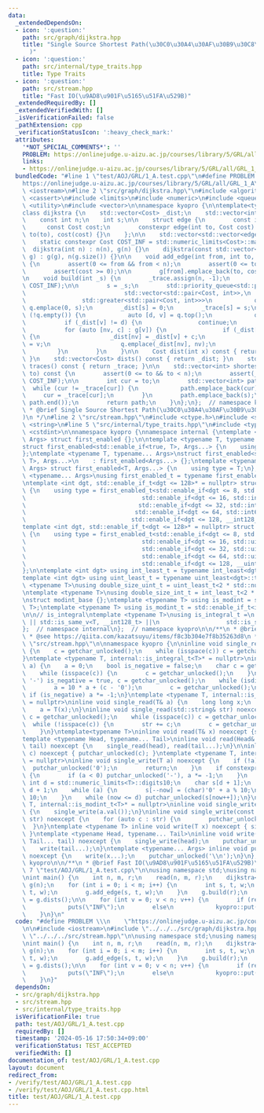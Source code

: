 ```yaml
---
data:
  _extendedDependsOn:
  - icon: ':question:'
    path: src/graph/dijkstra.hpp
    title: "Single Source Shortest Path(\u30C0\u30A4\u30AF\u30B9\u30C8\u30E9\u6CD5\
      )"
  - icon: ':question:'
    path: src/internal/type_traits.hpp
    title: Type Traits
  - icon: ':question:'
    path: src/stream.hpp
    title: "Fast IO(\u9AD8\u901F\u5165\u51FA\u529B)"
  _extendedRequiredBy: []
  _extendedVerifiedWith: []
  _isVerificationFailed: false
  _pathExtension: cpp
  _verificationStatusIcon: ':heavy_check_mark:'
  attributes:
    '*NOT_SPECIAL_COMMENTS*': ''
    PROBLEM: https://onlinejudge.u-aizu.ac.jp/courses/library/5/GRL/all/GRL_1_A
    links:
    - https://onlinejudge.u-aizu.ac.jp/courses/library/5/GRL/all/GRL_1_A
  bundledCode: "#line 1 \"test/AOJ/GRL/1_A.test.cpp\"\n#define PROBLEM \\\n    \"\
    https://onlinejudge.u-aizu.ac.jp/courses/library/5/GRL/all/GRL_1_A\"\n\n#include\
    \ <iostream>\n#line 2 \"src/graph/dijkstra.hpp\"\n#include <algorithm>\n#include\
    \ <cassert>\n#include <limits>\n#include <numeric>\n#include <queue>\n#include\
    \ <utility>\n#include <vector>\n\nnamespace kyopro {\n\ntemplate<typename Cost>\n\
    class dijkstra {\n    std::vector<Cost> _dist;\n    std::vector<int> _trace;\n\
    \    const int n;\n    int s;\n\n    struct edge {\n        const int to;\n  \
    \      const Cost cost;\n        constexpr edge(int to, Cost cost) noexcept :\
    \ to(to), cost(cost) {}\n    };\n\n    std::vector<std::vector<edge>> g;\n\npublic:\n\
    \    static constexpr Cost COST_INF = std::numeric_limits<Cost>::max();\n\n  \
    \  dijkstra(int n) : n(n), g(n) {}\n    dijkstra(const std::vector<std::vector<edge>>&\
    \ g) : g(g), n(g.size()) {}\n\n    void add_edge(int from, int to, Cost cost)\
    \ {\n        assert(0 <= from && from < n);\n        assert(0 <= to && to < n);\n\
    \        assert(cost >= 0);\n\n        g[from].emplace_back(to, cost);\n    }\n\
    \n    void build(int _s) {\n        _trace.assign(n, -1);\n        _dist.assign(n,\
    \ COST_INF);\n\n        s = _s;\n        std::priority_queue<std::pair<Cost, int>,\n\
    \                            std::vector<std::pair<Cost, int>>,\n            \
    \                std::greater<std::pair<Cost, int>>>\n            q;\n       \
    \ q.emplace(0, s);\n        _dist[s] = 0;\n        _trace[s] = s;\n        while\
    \ (!q.empty()) {\n            auto [d, v] = q.top();\n            q.pop();\n \
    \           if (_dist[v] != d) {\n                continue;\n            }\n \
    \           for (auto [nv, c] : g[v]) {\n                if (_dist[v] + c < _dist[nv])\
    \ {\n                    _dist[nv] = _dist[v] + c;\n                    _trace[nv]\
    \ = v;\n                    q.emplace(_dist[nv], nv);\n                }\n   \
    \         }\n        }\n    }\n\n    Cost dist(int x) const { return _dist[x];\
    \ }\n    std::vector<Cost> dists() const { return _dist; }\n    std::vector<int>\
    \ traces() const { return _trace; }\n\n    std::vector<int> shortest_path(int\
    \ to) const {\n        assert(0 <= to && to < n);\n        assert(_dist[to] <\
    \ COST_INF);\n\n        int cur = to;\n        std::vector<int> path;\n      \
    \  while (cur != _trace[cur]) {\n            path.emplace_back(cur);\n       \
    \     cur = _trace[cur];\n        }\n        path.emplace_back(s);\n        std::reverse(path.begin(),\
    \ path.end());\n        return path;\n    }\n};\n};  // namespace kyopro\n\n/**\n\
    \ * @brief Single Source Shortest Path(\u30C0\u30A4\u30AF\u30B9\u30C8\u30E9\u6CD5\
    )\n */\n#line 2 \"src/stream.hpp\"\n#include <ctype.h>\n#include <stdio.h>\n#include\
    \ <string>\n#line 5 \"src/internal/type_traits.hpp\"\n#include <typeinfo>\n#include\
    \ <cstdint>\n\nnamespace kyopro {\nnamespace internal {\ntemplate <typename...\
    \ Args> struct first_enabled {};\n\ntemplate <typename T, typename... Args>\n\
    struct first_enabled<std::enable_if<true, T>, Args...> {\n    using type = T;\n\
    };\ntemplate <typename T, typename... Args>\nstruct first_enabled<std::enable_if<false,\
    \ T>, Args...>\n    : first_enabled<Args...> {};\ntemplate <typename T, typename...\
    \ Args> struct first_enabled<T, Args...> {\n    using type = T;\n};\n\ntemplate\
    \ <typename... Args>\nusing first_enabled_t = typename first_enabled<Args...>::type;\n\
    \ntemplate <int dgt, std::enable_if_t<dgt <= 128>* = nullptr> struct int_least\
    \ {\n    using type = first_enabled_t<std::enable_if<dgt <= 8, std::int8_t>,\n\
    \                                 std::enable_if<dgt <= 16, std::int16_t>,\n \
    \                                std::enable_if<dgt <= 32, std::int32_t>,\n  \
    \                               std::enable_if<dgt <= 64, std::int64_t>,\n   \
    \                              std::enable_if<dgt <= 128, __int128_t>>;\n};\n\n\
    template <int dgt, std::enable_if_t<dgt <= 128>* = nullptr> struct uint_least\
    \ {\n    using type = first_enabled_t<std::enable_if<dgt <= 8, std::uint8_t>,\n\
    \                                 std::enable_if<dgt <= 16, std::uint16_t>,\n\
    \                                 std::enable_if<dgt <= 32, std::uint32_t>,\n\
    \                                 std::enable_if<dgt <= 64, std::uint64_t>,\n\
    \                                 std::enable_if<dgt <= 128, __uint128_t>>;\n\
    };\n\ntemplate <int dgt> using int_least_t = typename int_least<dgt>::type;\n\
    template <int dgt> using uint_least_t = typename uint_least<dgt>::type;\n\ntemplate\
    \ <typename T>\nusing double_size_uint_t = uint_least_t<2 * std::numeric_limits<T>::digits>;\n\
    \ntemplate <typename T>\nusing double_size_int_t = int_least_t<2 * std::numeric_limits<T>::digits>;\n\
    \nstruct modint_base {};\ntemplate <typename T> using is_modint = std::is_base_of<modint_base,\
    \ T>;\ntemplate <typename T> using is_modint_t = std::enable_if_t<is_modint<T>::value>;\n\
    \n\n// is_integral\ntemplate <typename T>\nusing is_integral_t =\n    std::enable_if_t<std::is_integral_v<T>\
    \ || std::is_same_v<T, __int128_t> ||\n                   std::is_same_v<T, __uint128_t>>;\n\
    };  // namespace internal\n};  // namespace kyopro\n\n/**\n * @brief Type Traits\n\
    \ * @see https://qiita.com/kazatsuyu/items/f8c3b304e7f8b35263d8\n */\n#line 6\
    \ \"src/stream.hpp\"\n\nnamespace kyopro {\n\ninline void single_read(char& c)\
    \ {\n    c = getchar_unlocked();\n    while (isspace(c)) c = getchar_unlocked();\n\
    }\ntemplate <typename T, internal::is_integral_t<T>* = nullptr>\ninline void single_read(T&\
    \ a) {\n    a = 0;\n    bool is_negative = false;\n    char c = getchar_unlocked();\n\
    \    while (isspace(c)) {\n        c = getchar_unlocked();\n    }\n    if (c ==\
    \ '-') is_negative = true, c = getchar_unlocked();\n    while (isdigit(c)) {\n\
    \        a = 10 * a + (c - '0');\n        c = getchar_unlocked();\n    }\n   \
    \ if (is_negative) a *= -1;\n}\ntemplate <typename T, internal::is_modint_t<T>*\
    \ = nullptr>\ninline void single_read(T& a) {\n    long long x;\n    single_read(x);\n\
    \    a = T(x);\n}\ninline void single_read(std::string& str) noexcept {\n    char\
    \ c = getchar_unlocked();\n    while (isspace(c)) c = getchar_unlocked();\n  \
    \  while (!isspace(c)) {\n        str += c;\n        c = getchar_unlocked();\n\
    \    }\n}\ntemplate<typename T>\ninline void read(T& x) noexcept {single_read(x);}\n\
    template <typename Head, typename... Tail>\ninline void read(Head& head, Tail&...\
    \ tail) noexcept {\n    single_read(head), read(tail...);\n}\n\ninline void single_write(char\
    \ c) noexcept { putchar_unlocked(c); }\ntemplate <typename T, internal::is_integral_t<T>*\
    \ = nullptr>\ninline void single_write(T a) noexcept {\n    if (!a) {\n      \
    \  putchar_unlocked('0');\n        return;\n    }\n    if constexpr (std::is_signed_v<T>)\
    \ {\n        if (a < 0) putchar_unlocked('-'), a *= -1;\n    }\n    constexpr\
    \ int d = std::numeric_limits<T>::digits10;\n    char s[d + 1];\n    int now =\
    \ d + 1;\n    while (a) {\n        s[--now] = (char)'0' + a % 10;\n        a /=\
    \ 10;\n    }\n    while (now <= d) putchar_unlocked(s[now++]);\n}\ntemplate <typename\
    \ T, internal::is_modint_t<T>* = nullptr>\ninline void single_write(T a) noexcept\
    \ {\n    single_write(a.val());\n}\ninline void single_write(const std::string&\
    \ str) noexcept {\n    for (auto c : str) {\n        putchar_unlocked(c);\n  \
    \  }\n}\ntemplate <typename T> inline void write(T x) noexcept { single_write(x);\
    \ }\ntemplate <typename Head, typename... Tail>\ninline void write(Head head,\
    \ Tail... tail) noexcept {\n    single_write(head);\n    putchar_unlocked(' ');\n\
    \    write(tail...);\n}\ntemplate <typename... Args> inline void put(Args... x)\
    \ noexcept {\n    write(x...);\n    putchar_unlocked('\\n');\n}\n};  // namespace\
    \ kyopro\n\n/**\n * @brief Fast IO(\u9AD8\u901F\u5165\u51FA\u529B)\n */\n#line\
    \ 7 \"test/AOJ/GRL/1_A.test.cpp\"\n\nusing namespace std;\nusing namespace kyopro;\n\
    \nint main() {\n    int n, m, r;\n    read(n, m, r);\n    dijkstra<long long>\
    \ g(n);\n    for (int i = 0; i < m; i++) {\n        int s, t, w;\n        read(s,\
    \ t, w);\n        g.add_edge(s, t, w);\n    }\n    g.build(r);\n    vector res\
    \ = g.dists();\n\n    for (int v = 0; v < n; v++) {\n        if (res[v] >= g.COST_INF)\n\
    \            puts(\"INF\");\n        else\n            kyopro::put(res[v]);\n\
    \    }\n}\n"
  code: "#define PROBLEM \\\n    \"https://onlinejudge.u-aizu.ac.jp/courses/library/5/GRL/all/GRL_1_A\"\
    \n\n#include <iostream>\n#include \"../../../src/graph/dijkstra.hpp\"\n#include\
    \ \"../../../src/stream.hpp\"\n\nusing namespace std;\nusing namespace kyopro;\n\
    \nint main() {\n    int n, m, r;\n    read(n, m, r);\n    dijkstra<long long>\
    \ g(n);\n    for (int i = 0; i < m; i++) {\n        int s, t, w;\n        read(s,\
    \ t, w);\n        g.add_edge(s, t, w);\n    }\n    g.build(r);\n    vector res\
    \ = g.dists();\n\n    for (int v = 0; v < n; v++) {\n        if (res[v] >= g.COST_INF)\n\
    \            puts(\"INF\");\n        else\n            kyopro::put(res[v]);\n\
    \    }\n}"
  dependsOn:
  - src/graph/dijkstra.hpp
  - src/stream.hpp
  - src/internal/type_traits.hpp
  isVerificationFile: true
  path: test/AOJ/GRL/1_A.test.cpp
  requiredBy: []
  timestamp: '2024-05-16 17:50:34+09:00'
  verificationStatus: TEST_ACCEPTED
  verifiedWith: []
documentation_of: test/AOJ/GRL/1_A.test.cpp
layout: document
redirect_from:
- /verify/test/AOJ/GRL/1_A.test.cpp
- /verify/test/AOJ/GRL/1_A.test.cpp.html
title: test/AOJ/GRL/1_A.test.cpp
---
```


